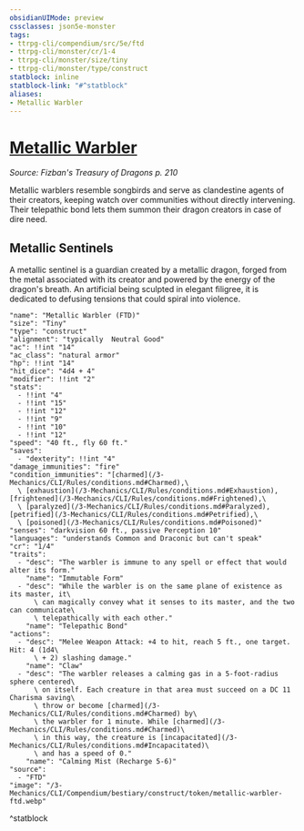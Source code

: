 ```yaml
---
obsidianUIMode: preview
cssclasses: json5e-monster
tags:
- ttrpg-cli/compendium/src/5e/ftd
- ttrpg-cli/monster/cr/1-4
- ttrpg-cli/monster/size/tiny
- ttrpg-cli/monster/type/construct
statblock: inline
statblock-link: "#^statblock"
aliases:
- Metallic Warbler
---
```

# [Metallic Warbler](3-Mechanics\CLI\Compendium\bestiary\construct/metallic-warbler-ftd.md)
*Source: Fizban's Treasury of Dragons p. 210*  

Metallic warblers resemble songbirds and serve as clandestine agents of their creators, keeping watch over communities without directly intervening. Their telepathic bond lets them summon their dragon creators in case of dire need.

## Metallic Sentinels

A metallic sentinel is a guardian created by a metallic dragon, forged from the metal associated with its creator and powered by the energy of the dragon's breath. An artificial being sculpted in elegant filigree, it is dedicated to defusing tensions that could spiral into violence.

```statblock
"name": "Metallic Warbler (FTD)"
"size": "Tiny"
"type": "construct"
"alignment": "typically  Neutral Good"
"ac": !!int "14"
"ac_class": "natural armor"
"hp": !!int "14"
"hit_dice": "4d4 + 4"
"modifier": !!int "2"
"stats":
  - !!int "4"
  - !!int "15"
  - !!int "12"
  - !!int "9"
  - !!int "10"
  - !!int "12"
"speed": "40 ft., fly 60 ft."
"saves":
  - "dexterity": !!int "4"
"damage_immunities": "fire"
"condition_immunities": "[charmed](/3-Mechanics/CLI/Rules/conditions.md#Charmed),\
  \ [exhaustion](/3-Mechanics/CLI/Rules/conditions.md#Exhaustion), [frightened](/3-Mechanics/CLI/Rules/conditions.md#Frightened),\
  \ [paralyzed](/3-Mechanics/CLI/Rules/conditions.md#Paralyzed), [petrified](/3-Mechanics/CLI/Rules/conditions.md#Petrified),\
  \ [poisoned](/3-Mechanics/CLI/Rules/conditions.md#Poisoned)"
"senses": "darkvision 60 ft., passive Perception 10"
"languages": "understands Common and Draconic but can't speak"
"cr": "1/4"
"traits":
  - "desc": "The warbler is immune to any spell or effect that would alter its form."
    "name": "Immutable Form"
  - "desc": "While the warbler is on the same plane of existence as its master, it\
      \ can magically convey what it senses to its master, and the two can communicate\
      \ telepathically with each other."
    "name": "Telepathic Bond"
"actions":
  - "desc": "Melee Weapon Attack: +4 to hit, reach 5 ft., one target. Hit: 4 (1d4\
      \ + 2) slashing damage."
    "name": "Claw"
  - "desc": "The warbler releases a calming gas in a 5-foot-radius sphere centered\
      \ on itself. Each creature in that area must succeed on a DC 11 Charisma saving\
      \ throw or become [charmed](/3-Mechanics/CLI/Rules/conditions.md#Charmed) by\
      \ the warbler for 1 minute. While [charmed](/3-Mechanics/CLI/Rules/conditions.md#Charmed)\
      \ in this way, the creature is [incapacitated](/3-Mechanics/CLI/Rules/conditions.md#Incapacitated)\
      \ and has a speed of 0."
    "name": "Calming Mist (Recharge 5-6)"
"source":
  - "FTD"
"image": "/3-Mechanics/CLI/Compendium/bestiary/construct/token/metallic-warbler-ftd.webp"
```
^statblock